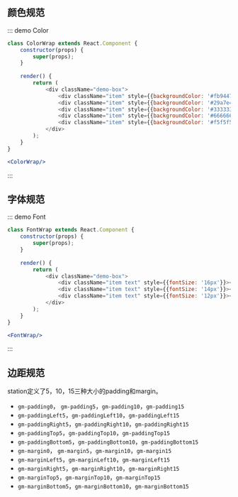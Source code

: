 ## 颜色规范

::: demo Color

```js
class ColorWrap extends React.Component {
    constructor(props) {
        super(props);
    }
    
    render() {
        return (
            <div className="demo-box">
                <div className="item" style={{backgroundColor: '#fb9447'}}><span>#fb9447</span>@gm-color-stress 强调色：模块顶部点缀、导航选中态、功能性按钮</div>
                <div className="item" style={{backgroundColor: '#29a7e4'}}><span>#29a7e4</span>@gm-color-action 链接、操作文字</div>
                <div className="item" style={{backgroundColor: '#333333'}}><span>#333333</span>@gm-color-primary 左侧导航、panel标题、页面正文文字</div>
                <div className="item" style={{backgroundColor: '#666666'}}><span>#666666</span>@gm-color-second 辅助文字</div>
                <div className="item" style={{backgroundColor: '#f5f5f5', color: '#333333'}}><span>#f5f5f5</span>@gm-color-back 页面、hover背景色等</div>
            </div>
        );
    }
}
```
```jsx
<ColorWrap/>
```
:::

## 字体规范
::: demo Font

```js
class FontWrap extends React.Component {
    constructor(props) {
        super(props);
    }
    
    render() {
        return (
            <div className="demo-box">
                <div className="item text" style={{fontSize: '16px'}}><span>16px</span>顶部一级导航</div>
                <div className="item text" style={{fontSize: '14px'}}><span>14px</span>左侧二级导航</div>
                <div className="item text" style={{fontSize: '12px'}}><span>12px</span>左侧二级导航、表格等</div>
            </div>
        );
    }
}
```
```jsx
<FontWrap/>
```
:::

## 边距规范
station定义了5，10，15三种大小的padding和margin。
- `gm-padding0`， `gm-padding5`，`gm-padding10`，`gm-padding15`
- `gm-paddingLeft5`，`gm-paddingLeft10`，`gm-paddingLeft15`
- `gm-paddingRight5`，`gm-paddingRight10`，`gm-paddingRight15`
- `gm-paddingTop5`，`gm-paddingTop10`，`gm-paddingTop15`
- `gm-paddingBottom5`，`gm-paddingBottom10`，`gm-paddingBottom15`
- `gm-margin0`， `gm-margin5`，`gm-margin10`，`gm-margin15`
- `gm-marginLeft5`，`gm-marginLeft10`，`gm-marginLeft15`
- `gm-marginRight5`，`gm-marginRight10`，`gm-marginRight15`
- `gm-marginTop5`，`gm-marginTop10`，`gm-marginTop15`
- `gm-marginBottom5`，`gm-marginBottom10`，`gm-marginBottom15`
